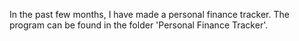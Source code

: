 In the past few months, I have made a personal finance tracker. The program can be found in the folder 'Personal Finance Tracker'.
